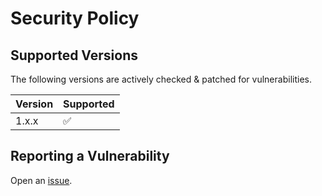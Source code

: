 # Security Policy

## Supported Versions

The following versions are actively checked & patched for vulnerabilities.

| Version | Supported          |
| ------- | ------------------ |
| 1.x.x   | :white_check_mark: |

## Reporting a Vulnerability

Open an [issue](https://github.com/bkosm/gompose/issues/new).
